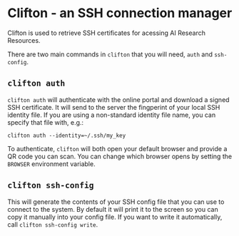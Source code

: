 <!--
SPDX-FileCopyrightText: © 2024 Matt Williams <matt.williams@bristol.ac.uk>
SPDX-License-Identifier: CC-BY-SA-4.0
-->

# Clifton - an SSH connection manager

Clifton is used to retrieve SSH certificates for acessing AI Research Resources.

There are two main commands in `clifton` that you will need, `auth` and `ssh-config`.

## `clifton auth`

`clifton auth` will authenticate with the online portal and download a signed SSH certificate.
It will send to the server the fingperint of your local SSH identity file.
If you are using a non-standard identity file name, you can specify that file with, e.g.:

```console
clifton auth --identity=~/.ssh/my_key
```

To authenticate, `clifton` will both open your default browser and provide a QR code you can scan.
You can change which browser opens by setting the `BROWSER` environment variable.

## `clifton ssh-config`

This will generate the contents of your SSH config file that you can use to connect to the system.
By default it will print it to the screen so you can copy it manually into your config file.
If you want to write it automatically, call `clifton ssh-config write`.
